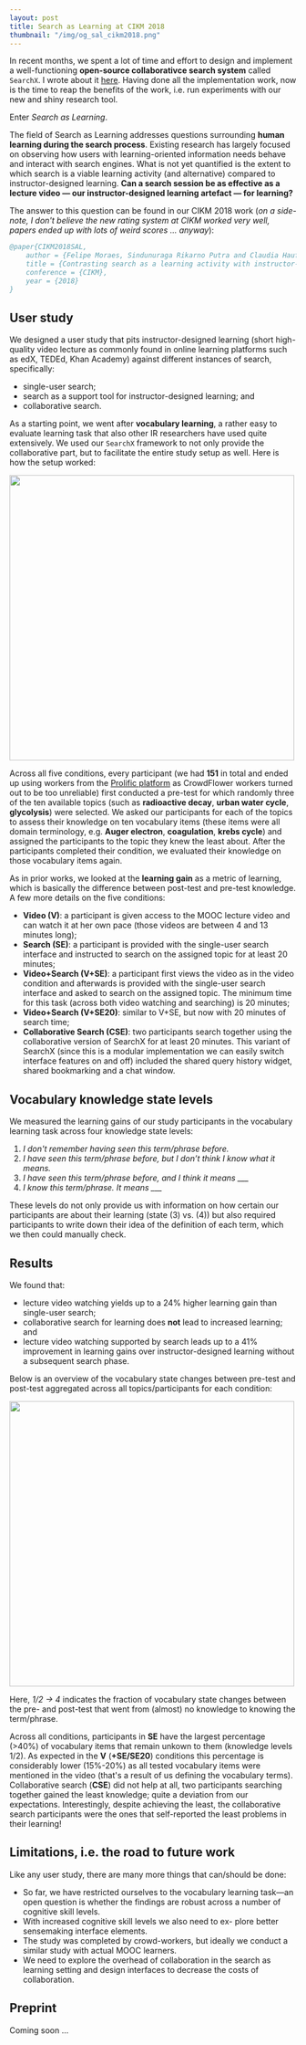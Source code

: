 ```yaml
---
layout: post
title: Search as Learning at CIKM 2018
thumbnail: "/img/og_sal_cikm2018.png"
---
```


In recent months, we spent a lot of time and effort to design and implement a well-functioning **open-source collaborativce search system** called `SearchX`. I wrote about it [here](https://chauff.github.io/2018-07-21-collaborative-search/). Having done all the implementation work, now is the time to reap the benefits of the work, i.e. run experiments with our new and shiny research tool.

Enter *Search as Learning*.

The field of Search as Learning addresses questions surrounding **human learning during the search process**. Existing research has largely focused on observing how users with learning-oriented information needs behave and interact with search engines. What is not yet quantified is the extent to which search is a viable learning activity (and alternative) compared to instructor-designed learning. **Can a search session be as effective as a lecture video — our instructor-designed learning artefact — for learning?** 

The answer to this question can be found in our CIKM 2018 work (*on a side-note, I don't believe the new rating system at CIKM worked very well, papers ended up with lots of weird scores ... anyway*):

```bibtex
@paper{CIKM2018SAL,
	author = {Felipe Moraes, Sindunuraga Rikarno Putra and Claudia Hauff},
	title = {Contrasting search as a learning activity with instructor-designed learning},
	conference = {CIKM},
	year = {2018}
}
```

## User study

We designed a user study that pits instructor-designed learning (short high-quality video lecture as commonly found in online learning platforms such as edX, TEDEd, Khan Academy) against different instances of search, specifically: 

- single-user search; 
- search as a support tool for instructor-designed learning; and 
- collaborative search. 

As a starting point, we went after **vocabulary learning**, a rather easy to evaluate learning task that also other IR researchers have used quite extensively. We used our `SearchX` framework to not only provide the collaborative part, but to facilitate the entire study setup as well. Here is how the setup worked:

<img src="https://chauff.github.io/img/cikm2018-study.png" width="500px">

Across all five conditions, every participant (we had **151** in total and ended up using workers from the [Prolific platform](https://prolific.ac/) as CrowdFlower workers turned out to be too unreliable) first conducted a pre-test for which randomly three of the ten available topics (such as **radioactive decay**, **urban water cycle**, **glycolysis**) were selected. We asked our participants for each of the topics to assess their knowledge on ten vocabulary items (these items were all domain terminology, e.g. **Auger electron**, **coagulation**, **krebs cycle**) and assigned the participants to the topic they knew the least about. After the participants completed their condition, we evaluated their knowledge on those vocabulary items again.

As in prior works, we looked at the **learning gain** as a metric of learning, which is basically the difference between post-test and pre-test knowledge. A few more details on the five conditions:

- **Video (V)**: a participant is given access to the MOOC lecture video and can watch it at her own pace (those videos are between 4 and 13 minutes long);
- **Search (SE)**: a participant is provided with the single-user search interface and instructed to search on the assigned
topic for at least 20 minutes;
- **Video+Search (V+SE)**: a participant first views the video as in the video condition and afterwards is provided with the single-user search interface and asked to search on the assigned topic. The minimum time for this task (across both video watching and searching) is 20 minutes;
- **Video+Search (V+SE20)**: similar to V+SE, but now with 20 minutes of search time;
- **Collaborative Search (CSE)**: two participants search together using the collaborative version of SearchX for at least 20 minutes. This variant of SearchX (since this is a modular implementation we can easily switch interface features on and off) included the shared query history widget, shared bookmarking and a chat window.

## Vocabulary knowledge state levels

We measured the learning gains of our study participants in the vocabulary learning task across four knowledge state levels:

1. *I don't remember having seen this term/phrase before.*
2. *I have seen this term/phrase before, but I don’t think I know what it means.*
3. *I have seen this term/phrase before, and I think it means ___*
4. *I know this term/phrase. It means ___*

These levels do not only provide us with information on how certain our participants are about their learning (state (3) vs. (4)) but also required participants to write down their idea of the definition of each term, which we then could manually check.

## Results

We found that:

- lecture video watching yields up to a 24% higher learning gain than single-user search;
- collaborative search for learning does **not** lead to increased learning; and
- lecture video watching supported by search leads up to a 41% improvement in learning gains over instructor-designed learning without a subsequent search phase.

Below is an overview of the vocabulary state changes between pre-test and post-test aggregated across all topics/participants for each condition:

<img src="https://chauff.github.io/img/cikm2018-learning-gains.png" width="500px">

Here, _1/2 → 4_ indicates the fraction of vocabulary state changes between the pre- and post-test that went from (almost) no knowledge to knowing the term/phrase.

Across all conditions, participants in **SE** have the largest percentage (>40%) of vocabulary items that remain unkown to them (knowledge levels 1/2). As expected in the **V** (**+SE/SE20**) conditions this percentage is considerably lower (15%-20%) as all tested vocabulary items were mentioned in the video (that's a result of us defining the vocabulary terms). Collaborative search (**CSE**) did not help at all, two participants searching together gained the least knowledge; quite a deviation from our expectations. Interestingly, despite achieving the least, the collaborative search participants were the ones that self-reported the least problems in their learning!

## Limitations, i.e. the road to future work

Like any user study, there are many more things that can/should be done:

- So far, we have restricted ourselves to the vocabulary learning task—an open question is whether the findings are robust across a number of cognitive skill levels.
- With increased cognitive skill levels we also need to ex- plore better sensemaking interface elements.
- The study was completed by crowd-workers, but ideally we conduct a similar study with actual MOOC learners.
- We need to explore the overhead of collaboration in the search as learning setting and design interfaces to decrease the costs of collaboration.

## Preprint 

Coming soon ...
